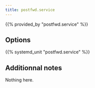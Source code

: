 ```yaml
---
title: postfwd.service
---
```


{{% provided_by "postfwd.service" %}}

## Options

{{% systemd_unit "postfwd.service" %}}

## Additionnal notes

Nothing here.